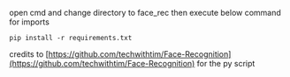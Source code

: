 open cmd and change directory to face_rec then execute below command for imports
```
pip install -r requirements.txt
```


credits to [https://github.com/techwithtim/Face-Recognition](https://github.com/techwithtim/Face-Recognition) for the py script

